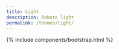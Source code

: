 ```yaml
---
title: Light
description: Roboto light
permalink: /themes/light/
---
```


{% include components/bootstrap.html %}
